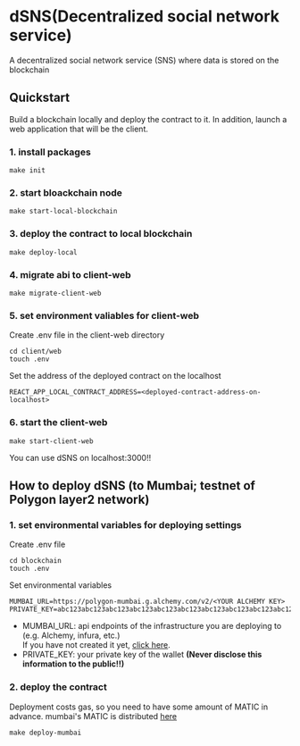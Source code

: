 # dSNS(Decentralized social network service)
A decentralized social network service (SNS) where data is stored on the blockchain
## Quickstart
Build a blockchain locally and deploy the contract to it. In addition, launch a web application that will be the client.
### 1. install packages
```
make init
```
### 2. start bloackchain node
```
make start-local-blockchain
```
### 3. deploy the contract to local blockchain
```
make deploy-local
```
### 4. migrate abi to client-web
```
make migrate-client-web
```
### 5. set environment valiables for client-web
Create .env file in the client-web directory
```
cd client/web
touch .env
```
Set the address of the deployed contract on the localhost
```
REACT_APP_LOCAL_CONTRACT_ADDRESS=<deployed-contract-address-on-localhost>
```
### 6. start the client-web
```
make start-client-web
```
You can use dSNS on localhost:3000!!

## How to deploy dSNS (to Mumbai; testnet of Polygon layer2 network)
### 1. set environmental variables for deploying settings
Create .env file
```
cd blockchain
touch .env
```
Set environmental variables
```
MUMBAI_URL=https://polygon-mumbai.g.alchemy.com/v2/<YOUR ALCHEMY KEY>
PRIVATE_KEY=abc123abc123abc123abc123abc123abc123abc123abc123abc123abc123abc1
```
- MUMBAI_URL: api endpoints of the infrastructure you are deploying to (e.g. Alchemy, infura, etc.)  
  If you have not created it yet, [click here](https://www.alchemy.com/).
- PRIVATE_KEY: your private key of the wallet **(Never disclose this information to the public!!)**
### 2. deploy the contract
Deployment costs gas, so you need to have some amount of MATIC in advance. mumbai's MATIC is distributed [here](https://mumbaifaucet.com/)
```
make deploy-mumbai
```